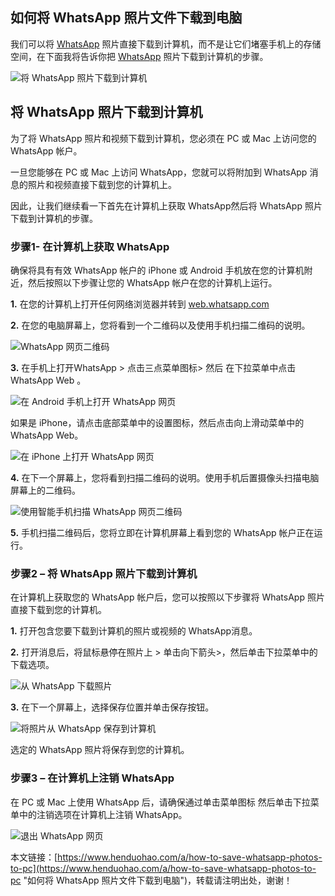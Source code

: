 ## 如何将 WhatsApp 照片文件下载到电脑

我们可以将 [WhatsApp](https://www.henduohao.com/tag/whatsapp "WhatsApp Messenger（简称WhatsApp）是一款用于智能手机之间通讯的应用程序，支持iPhone手机和Android手机。可免费从发送手机短信转为使用WhatsApp程序，以发送和接收信息、图片、音频文件和视频信息。") 照片直接下载到计算机，而不是让它们堵塞手机上的存储空间，在下面我将告诉你把 [WhatsApp](https://www.henduohao.com/tag/whatsapp "WhatsApp Messenger（简称WhatsApp）是一款用于智能手机之间通讯的应用程序，支持iPhone手机和Android手机。可免费从发送手机短信转为使用WhatsApp程序，以发送和接收信息、图片、音频文件和视频信息。") 照片下载到计算机的步骤。

![将 WhatsApp 照片下载到计算机](https://p3-juejin.byteimg.com/tos-cn-i-k3u1fbpfcp/a302c06b5836459682d0c60665c4c2a1~tplv-k3u1fbpfcp-zoom-1.image)

## 将 WhatsApp 照片下载到计算机

为了将 WhatsApp 照片和视频下载到计算机，您必须在 PC 或 Mac 上访问您的 WhatsApp 帐户。

一旦您能够在 PC 或 Mac 上访问 WhatsApp，您就可以将附加到 WhatsApp 消息的照片和视频直接下载到您的计算机上。

因此，让我们继续看一下首先在计算机上获取 WhatsApp然后将 WhatsApp 照片下载到计算机的步骤。

### 步骤1- 在计算机上获取 WhatsApp

确保将具有有效 WhatsApp 帐户的 iPhone 或 Android 手机放在您的计算机附近，然后按照以下步骤让您的 WhatsApp 帐户在您的计算机上运行。

**1.** 在您的计算机上打开任何网络浏览器并转到 [web.whatsapp.com](http://web.whatsapp.com/)

**2.** 在您的电脑屏幕上，您将看到一个二维码以及使用手机扫描二维码的说明。

![WhatsApp 网页二维码](https://p3-juejin.byteimg.com/tos-cn-i-k3u1fbpfcp/86cf9033d56c4b6e9d10d63792763598~tplv-k3u1fbpfcp-zoom-1.image)

**3.** 在手机上打开WhatsApp > 点击三点菜单图标> 然后 在下拉菜单中点击WhatsApp Web 。

![在 Android 手机上打开 WhatsApp 网页](https://p3-juejin.byteimg.com/tos-cn-i-k3u1fbpfcp/9aed2f360be14f039f11ddf64ed48282~tplv-k3u1fbpfcp-zoom-1.image)

如果是 iPhone，请点击底部菜单中的设置图标，然后点击向上滑动菜单中的WhatsApp Web。

![在 iPhone 上打开 WhatsApp 网页](https://p3-juejin.byteimg.com/tos-cn-i-k3u1fbpfcp/726e663ae9ea40dfbf0ededb6e358b0a~tplv-k3u1fbpfcp-zoom-1.image)

**4.** 在下一个屏幕上，您将看到扫描二维码的说明。使用手机后置摄像头扫描电脑屏幕上的二维码。

![使用智能手机扫描 WhatsApp 网页二维码](https://p3-juejin.byteimg.com/tos-cn-i-k3u1fbpfcp/33b7982397134424bc2ff0de27ca8540~tplv-k3u1fbpfcp-zoom-1.image)

**5.** 手机扫描二维码后，您将立即在计算机屏幕上看到您的 WhatsApp 帐户正在运行。

### 步骤2 – 将 WhatsApp 照片下载到计算机

在计算机上获取您的 WhatsApp 帐户后，您可以按照以下步骤将 WhatsApp 照片直接下载到您的计算机。

**1.** 打开包含您要下载到计算机的照片或视频的 WhatsApp消息。

**2.** 打开消息后，将鼠标悬停在照片上 > 单击向下箭头>，然后单击下拉菜单中的下载选项。

![从 WhatsApp 下载照片](https://p3-juejin.byteimg.com/tos-cn-i-k3u1fbpfcp/495f3f612eb54f7a82effaf78eaa6b76~tplv-k3u1fbpfcp-zoom-1.image)

**3.** 在下一个屏幕上，选择保存位置并单击保存按钮。

![将照片从 WhatsApp 保存到计算机](https://p3-juejin.byteimg.com/tos-cn-i-k3u1fbpfcp/0d44022691d643e19563f399b01dc90f~tplv-k3u1fbpfcp-zoom-1.image)

选定的 WhatsApp 照片将保存到您的计算机。

### 步骤3 – 在计算机上注销 WhatsApp

在 PC 或 Mac 上使用 WhatsApp 后，请确保通过单击菜单图标 然后单击下拉菜单中的注销选项在计算机上注销 WhatsApp。

![退出 WhatsApp 网页](https://p3-juejin.byteimg.com/tos-cn-i-k3u1fbpfcp/6f08311e9c224ce794411455052f71a9~tplv-k3u1fbpfcp-zoom-1.image)



本文链接：[https://www.henduohao.com/a/how-to-save-whatsapp-photos-to-pc](https://www.henduohao.com/a/how-to-save-whatsapp-photos-to-pc "如何将 WhatsApp 照片文件下载到电脑")，转载请注明出处，谢谢！
